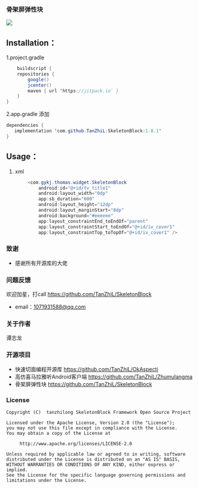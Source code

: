 ﻿### 骨架屏弹性块
![](undefined)

## Installation：
1.project.gradle
```java
    buildscript {
    repositories {
        google()
        jcenter()
        maven { url 'https://jitpack.io' }
    }
}
```
2.app.gradle 添加
```java
dependencies {
   implementation 'com.github.TanZhiL:SkeletonBlock:1.0.1'
}

```
## Usage：
1. xml

```java
        <com.gykj.thomas.widget.SkeletonBlock
            android:id="@+id/tv_title1"
            android:layout_width="0dp"
            app:sb_duration="600"
            android:layout_height="12dp"
            android:layout_marginStart="8dp"
            android:background="#eeeeee"
            app:layout_constraintEnd_toEndOf="parent"
            app:layout_constraintStart_toEndOf="@+id/iv_cover1"
            app:layout_constraintTop_toTopOf="@+id/iv_cover1" />

```

### 致谢
* 感谢所有开源库的大佬
### 问题反馈
欢迎加星，打call https://github.com/TanZhiL/SkeletonBlock
* email：1071931588@qq.com
### 关于作者
谭志龙
### 开源项目
* 快速切面编程开源库 https://github.com/TanZhiL/OkAspectj
* 高仿喜马拉雅听Android客户端 https://github.com/TanZhiL/Zhumulangma
* 骨架屏弹性块 https://github.com/TanZhiL/SkeletonBlock
### License
```
Copyright (C)  tanzhilong SkeletonBlock Framework Open Source Project

Licensed under the Apache License, Version 2.0 (the "License");
you may not use this file except in compliance with the License.
You may obtain a copy of the License at

     http://www.apache.org/licenses/LICENSE-2.0

Unless required by applicable law or agreed to in writing, software
distributed under the License is distributed on an "AS IS" BASIS,
WITHOUT WARRANTIES OR CONDITIONS OF ANY KIND, either express or implied.
See the License for the specific language governing permissions and
limitations under the License.
```
